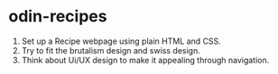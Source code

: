 # odin-recipes
1. Set up a Recipe webpage using plain HTML and CSS. 
2. Try to fit the brutalism design and swiss design. 
3. Think about Ui/UX design to make it appealing through navigation. 